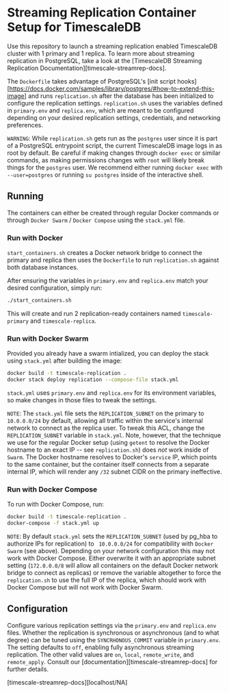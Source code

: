 # Streaming Replication Container Setup for TimescaleDB

Use this repository to launch a streaming replication enabled TimescaleDB cluster with 1 primary and 1 replica.
To learn more about streaming replication in PostgreSQL, take a look at the [TimescaleDB Streaming Replication Documentation][timescale-streamrep-docs].

The `Dockerfile` takes advantage of PostgreSQL's [init script hooks][https://docs.docker.com/samples/library/postgres/#how-to-extend-this-image] and runs
`replication.sh` after the database has been initialized to configure the replication settings. `replication.sh` uses the variables defined in
`primary.env` and `replica.env`, which are meant to be configured depending on your desired replication settings, credentials, and networking preferences.

`WARNING`: While `replication.sh` gets run as the `postgres` user since it is part of a PostgreSQL entrypoint script, the current TimescaleDB image
logs in as root by default. Be careful if making changes through `docker exec` or similar commands, as making permissions changes with `root` will likely
break things for the `postgres` user. We recommend either running `docker exec` with `--user=postgres` or running `su postgres` inside of the interactive shell.

## Running

The containers can either be created through regular Docker commands or through `Docker Swarm` / `Docker Compose` using the `stack.yml` file.

### Run with Docker

`start_containers.sh` creates a Docker network bridge to connect the primary and replica then uses the `Dockerfile` to run `replication.sh` against both database
instances.

After ensuring the variables in `primary.env` and `replica.env` match your desired configuration, simply run:

```bash
./start_containers.sh
```

This will create and run 2 replication-ready containers named `timescale-primary` and `timescale-replica`.

### Run with Docker Swarm

Provided you already have a swarm intialized, you can deploy the stack using `stack.yml` after building the image:

```bash
docker build -t timescale-replication .
docker stack deploy replication --compose-file stack.yml
```

`stack.yml` uses `primary.env` and `replica.env` for its environment variables, so make changes in those files to tweak the settings.

`NOTE`: The `stack.yml` file sets the `REPLICATION_SUBNET` on the primary to `10.0.0.0/24` by default, allowing all traffic within the service's
internal network to connect as the replica user. To tweak this ACL, change the `REPLICATION_SUBNET` variable in `stack.yml`. Note, however, that the
technique we use for the regular Docker setup (using `getent` to resolve the Docker hostname to an exact IP -- see `replication.sh`) does *not* work inside of `Swarm`. The Docker
hostname resolves to Docker's `service` IP, which points to the same container, but the container itself connects from a separate internal IP, which will render any `/32` subnet
CIDR on the primary ineffective.

### Run with Docker Compose

To run with Docker Compose, run:

```bash
docker build -t timescale-replication .
docker-compose -f stack.yml up
```

`NOTE`: By default `stack.yml` sets the `REPLICATION_SUBNET` (used by pg_hba to authorize IPs for replication) to ` 10.0.0.0/24` for compatibility with `Docker Swarm` (see above).
Depending on your network configuration this may not work with Docker Compose. Either overwrite it with an appropriate subnet setting (`172.0.0.0/8` will allow all containers
on the default Docker network bridge to connect as replicas) or remove the variable altogether to force the `replication.sh` to use the full IP of the replica, which should
work with Docker Compose but will not work with Docker Swarm.


## Configuration

Configure various replication settings via the `primary.env` and `replica.env` files. Whether the replication is synchronous or asynchronous (and to what degree)
can be tuned using the `SYNCRHONOUS_COMMIT` variable in `primary.env`. The setting defaults to `off`, enabling fully asynchronous streaming replication. The other valid
values are `on`, `local`, `remote_write`, and `remote_apply`. Consult our [documentation][timescale-streamrep-docs] for further details.

[timescale-streamrep-docs][localhost/NA]
